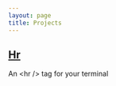```yaml
---
layout: page
title: Projects
---
```


## [Hr](https://github.com/ivantsepp/hr)
An &lt;hr /> tag for your terminal
